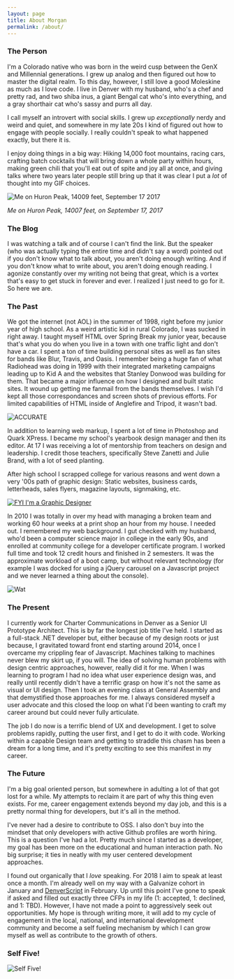 ```yaml
---
layout: page
title: About Morgan
permalink: /about/
---
```


### The Person

I'm a Colorado native who was born in the weird cusp between the GenX and Millennial generations. I grew up analog and then figured out how to master the digital realm. To this day, however, I still love a good Moleskine as much as I love code. I live in Denver with my husband, who's a chef and pretty rad, and two shiba inus, a giant Bengal cat who's into everything, and a gray shorthair cat who's sassy and purrs all day.

I call myself an introvert with social skills. I grew up _exceptionally_ nerdy and weird and quiet, and somewhere in my late 20s I kind of figured out how to engage with people socially. I really couldn't speak to what happened exactly, but there it is.

I enjoy doing things in a big way: Hiking 14,000 foot mountains, racing cars, crafting batch cocktails that will bring down a whole party within hours, making green chili that you'll eat out of spite and joy all at once, and giving talks where two years later people still bring up that it was clear I put a _lot_ of thought into my GIF choices.

![Me on Huron Peak, 14009 feet, September 17 2017](https://instagram.fapa1-2.fna.fbcdn.net/t51.2885-15/s480x480/sh0.08/e35/19984385_562368047220584_1046864842079600640_n.jpg)

_Me on Huron Peak, 14007 feet, on September 17, 2017_

### The Blog

I was watching a talk and of course I can't find the link. But the speaker (who was actually typing the entire time and didn't say a word) pointed out if you don't know what to talk about, you aren't doing enough writing. And if you don't know what to write about, you aren't doing enough reading. I agonize constantly over my writing not being that great, which is a vortex that's easy to get stuck in forever and ever. I realized I just need to go for it. So here we are.

### The Past

We got the internet (not AOL) in the summer of 1998, right before my junior year of high school. As a weird artistic kid in rural Colorado, I was sucked in right away. I taught myself HTML over Spring Break my junior year, because that's what you do when you live in a town with one traffic light and don't have a car. I spent a ton of time building personal sites as well as fan sites for bands like Blur, Travis, and Oasis. I remember being a huge fan of what Radiohead was doing in 1999 with their integrated marketing campaigns leading up to Kid A and the websites that Stanley Donwood was building for them. That became a major influence on how I designed and built static sites. It wound up getting me fanmail from the bands themselves. I wish I'd kept all those correspondances and screen shots of previous efforts. For limited capabilities of HTML inside of Anglefire and Tripod, it wasn't bad.

![ACCURATE](https://media.giphy.com/media/TYOpO8ls6XNcc/giphy.gif)

In addition to learning web markup, I spent a lot of time in Photoshop and Quark XPress. I became my school's yearbook design manager and then its editor. At 17 I was receiving a lot of mentorship from teachers on design and leadership. I credit those teachers, specifically Steve Zanetti and Julie Brand, with a lot of seed planting.

After high school I scrapped college for various reasons and went down a very '00s path of graphic design: Static websites, business cards, letterheads, sales flyers, magazine layouts, signmaking, etc.

[![FYI I'm a Graphic Designer](https://img.youtube.com/vi/frBO8PkEQPA/0.jpg)](https://www.youtube.com/watch?v=frBO8PkEQPA)

In 2010 I was totally in over my head with managing a broken team and working 60 hour weeks at a print shop an hour from my house. I needed out. I remembered my web background. I gut checked with my husband, who'd been a computer science major in college in the early 90s, and enrolled at community college for a developer certificate program. I worked full time and took 12 credit hours and finished in 2 semesters. It was the approximate workload of a boot camp, but without relevant technology (for example I was docked for using a jQuery carousel on a Javascript project and we never learned a thing about the console).

![Wat](https://media.giphy.com/media/JwVWLRnZkh2M0/giphy.gif)

### The Present

I currently work for Charter Communications in Denver as a Senior UI Prototype Architect. This is by far the longest job title I've held. I started as a full-stack .NET developer but, either because of my design roots or just because, I gravitated toward front end starting around 2014, once I overcame my crippling fear of Javascript. Machines talking to machines never blew my skirt up, if you will. The idea of solving human problems with design centric approaches, however, really did it for me. When I was learning to program I had no idea what user experience design was, and really until recently didn't have a terrific grasp on how it's not the same as visual or UI design. Then I took an evening class at General Assembly and that demystified those approaches for me. I always considered myself a user advocate and this closed the loop on what I'd been wanting to craft my career around but could never fully articulate.

The job I do now is a terrific blend of UX and development. I get to solve problems rapidly, putting the user first, and I get to do it with code. Working within a capable Design team and getting to straddle this chasm has been a dream for a long time, and it's pretty exciting to see this manifest in my career.

### The Future

I'm a big goal oriented person, but somewhere in adulting a lot of that got lost for a while. My attempts to reclaim it are part of why this thing even exists. For me, career engagement extends beyond my day job, and this is a pretty normal thing for developers, but it's all in the method.

I've never had a desire to contribute to OSS. I also don't buy into the mindset that only developers with active Github profiles are worth hiring. This is a question I've had a lot. Pretty much since I started as a developer, my goal has been more on the educational and human interaction path. No big surprise; it ties in neatly with my user centered development approaches.

I found out organically that I _love_ speaking. For 2018 I aim to speak at least once a month. I'm already well on my way with a Galvanize cohort in January and [DenverScript](https://www.meetup.com/DenverScript/) in February. Up until this point I've gone to speak if asked and filled out exactly three CFPs in my life (1: accepted, 1: declined, and 1: TBD). However, I have not made a point to aggressively seek out opportunities. My hope is through writing more, it will add to my cycle of engagement in the local, national, and international development community and become a self fueling mechanism by which I can grow myself as well as contribute to the growth of others.

### Self Five!

![Self Five!](https://media.giphy.com/media/OcZp0maz6ALok/giphy.gif)
